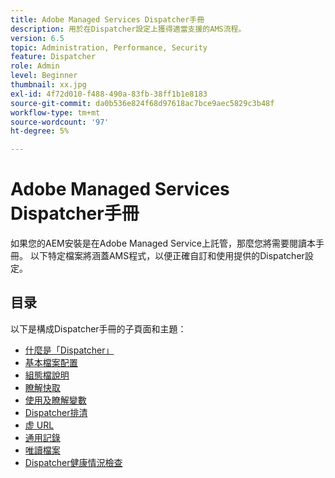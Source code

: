 ```yaml
---
title: Adobe Managed Services Dispatcher手冊
description: 用於在Dispatcher設定上獲得適當支援的AMS流程。
version: 6.5
topic: Administration, Performance, Security
feature: Dispatcher
role: Admin
level: Beginner
thumbnail: xx.jpg
exl-id: 4f72d010-f488-490a-83fb-38ff1b1e8183
source-git-commit: da0b536e824f68d97618ac7bce9aec5829c3b48f
workflow-type: tm+mt
source-wordcount: '97'
ht-degree: 5%

---
```


# Adobe Managed Services Dispatcher手冊

如果您的AEM安裝是在Adobe Managed Service上託管，那麼您將需要閱讀本手冊。
以下特定檔案將涵蓋AMS程式，以便正確自訂和使用提供的Dispatcher設定。

## 目录

以下是構成Dispatcher手冊的子頁面和主題：

- [什麼是「Dispatcher」](./what-is-the-dispatcher.md)
- [基本檔案配置](./basic-file-layout.md)
- [組態檔說明](./explanation-config-files.md)
- [瞭解快取](./understanding-cache.md)
- [使用及瞭解變數](./variables.md)
- [Dispatcher排清](./disp-flushing.md)
- [虚 URL](./disp-vanity-url.md)
- [通用記錄](./common-logs.md)
- [唯讀檔案](./immutable-files.md)
- [Dispatcher健康情況檢查](./health-check.md)
